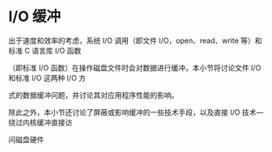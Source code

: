 # I/O 缓冲

出于速度和效率的考虑，系统 I/O 调用（即文件 I/O，open、read、write 等）和标准 C 语言库 I/O 函数

（即标准 I/O 函数）在操作磁盘文件时会对数据进行缓冲，本小节将讨论文件 I/O 和标准 I/O 这两种 I/O 方

式的数据缓冲问题，并讨论其对应用程序性能的影响。

除此之外，本小节还讨论了屏蔽或影响缓冲的一些技术手段，以及直接 I/O 技术—绕过内核缓冲直接访

问磁盘硬件
